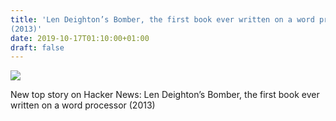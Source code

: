 ```yaml
---
title: 'Len Deighton’s Bomber, the first book ever written on a word processor
(2013)'
date: 2019-10-17T01:10:00+01:00
draft: false
---
```


![](https://ifttt.com/images/no_image_card.png)  

New top story on Hacker News: Len Deighton’s Bomber, the first book ever written on a word processor (2013)